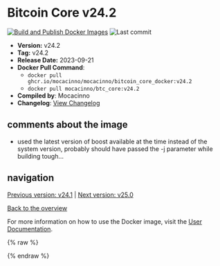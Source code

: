 # Bitcoin Core v24.2

[![Build and Publish Docker Images](https://github.com/mocacinno/bitcoin_core_docker/actions/workflows/build-and-publish.yml/badge.svg?branch=v24.2)](https://github.com/mocacinno/bitcoin_core_docker/actions/workflows/build-and-publish.yml)
![Last commit](https://badgen.net/github/last-commit/mocacinno/bitcoin_core_docker/v24.2)

- **Version:** v24.2
- **Tag:** v24.2
- **Release Date:** 2023-09-21
- **Docker Pull Command**:
  - `docker pull ghcr.io/mocacinno/mocacinno/bitcoin_core_docker:v24.2`
  - `docker pull mocacinno/btc_core:v24.2`
- **Compiled by**: Mocacinno
- **Changelog**: [View Changelog](https://github.com/bitcoin/bitcoin/blob/v24.2/doc/release-notes.md)

## comments about the image

- used the latest version of boost available at the time instead of the system version, probably should have passed the -j parameter while building tough...

## navigation

[Previous version: v24.1](./v24.1.md) | [Next version: v25.0](./v25.0.md)

[Back to the overview](./Readme.md)

For more information on how to use the Docker image, visit the [User Documentation](../userdocs/Readme.md).

<!-- Google tag (gtag.js) -->
{% raw %}
<script async src="https://www.googletagmanager.com/gtag/js?id=G-BPC6NC6FF9"></script>
<script>
  window.dataLayer = window.dataLayer || [];
  function gtag(){dataLayer.push(arguments);}
  gtag('js', new Date());
  gtag('config', 'G-BPC6NC6FF9');
</script>
{% endraw %}
